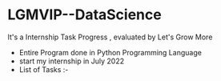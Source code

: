 # LGMVIP--DataScience
It's a Internship Task Progress , evaluated by Let's Grow More
- Entire Program done in Python Programming Language
- start my internship in July 2022
- List of Tasks :- 
